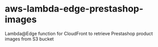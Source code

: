 # aws-lambda-edge-prestashop-images
Lambda@Edge function for CloudFront to retrieve Prestashop product images from S3 bucket
